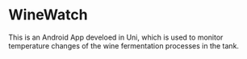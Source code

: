 # WineWatch
This is an Android App develoed in Uni, which is used to monitor temperature changes of the wine fermentation processes in the tank.
